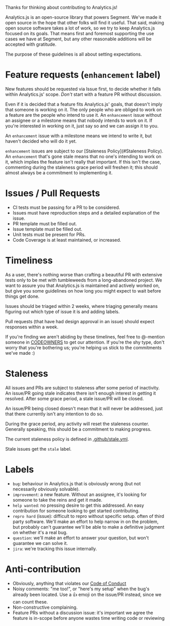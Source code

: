 Thanks for thinking about contributing to Analytics.js!

Analytics.js is an open-source library that powers Segment. We've made it open source in the hope that other folks will find it useful. That said, making open source software takes a lot of work, so we try to keep Analytics.js focused on its goals. That means first and foremost supporting the use cases we have at Segment, but any other reasonable additions will be accepted with gratitude.

The purpose of these guidelines is all about setting expectations.

# Feature requests (`enhancement` label)

New features should be requested via Issue first, to decide whether it falls within Analytics.js' scope. _Don't_ start with a feature PR without discussion.

Even if it is decided that a feature fits Analytics.js' goals, that doesn't imply that someone is working on it. The only people who are obliged to work on a feature are the people who intend to use it. An `enhancement` issue without an assignee or a milestone means that nobody intends to work on it. If you're interested in working on it, just say so and we can assign it to you.

An `enhancement` issue with a milestone means we intend to write it, but haven't decided who will do it yet.

`enhancement` issues are subject to our [Staleness Policy](#Staleness Policy). An `enhancement` that's gone stale means that no one's intending to work on it, which implies the feature isn't really that important. If this isn't the case, commenting during the staleness grace period will freshen it; this should almost always be a commitment to implementing it.

# Issues / Pull Requests

- CI tests must be passing for a PR to be considered.
- Issues must have reproduction steps and a detailed explanation of the issue.
- PR template must be filled out.
- Issue template must be filled out.
- Unit tests must be present for PRs.
- Code Coverage is at least maintained, or increased.

# Timeliness

As a user, there's nothing worse than crafting a beautiful PR with extensive tests only to be met with tumbleweeds from a long-abandoned project. We want to assure you that Analytics.js is maintained and actively worked on, but give you some guidelines on how long you might expect to wait before things get done.

Issues should be triaged within 2 weeks, where triaging generally means figuring out which type of issue it is and adding labels.

Pull requests (that have had design approval in an issue) should expect responses within a week.

If you're finding we aren't abiding by these timelines, feel free to @-mention someone in [CODEOWNERS](.github/CODEOWNERS) to get our attention. If you're the shy type, don't worry that you're bothering us; you're helping us stick to the commitments we've made :)

# Staleness

All issues and PRs are subject to staleness after some period of inactivity. An issue/PR going stale indicates there isn't enough interest in getting it resolved. After some grace period, a stale issue/PR will be closed.

An issue/PR being closed doesn't mean that it will never be addressed, just that there currently isn't any intention to do so.

During the grace period, any activity will reset the staleness counter. Generally speaking, this should be a commitment to making progress.

The current staleness policy is defined in [.github/stale.yml](.github/stale.yml).

Stale issues get the `stale` label.

# Labels

- `bug`: behaviour in Analytics.js that is obviously wrong (but not necessarily obviously solvable).
- `improvement`: a new feature. Without an assignee, it's looking for someone to take the reins and get it made.
- `help wanted`: no pressing desire to get this addressed. An easy contribution for someone looking to get started contributing.
- `repro hard` (issue): difficult to repro without specific setup. often of third party software. We'll make an effort to help narrow in on the problem, but probably can't guarantee we'll be able to make a definitive judgment on whether it's a real bug.
- `question`: we'll make an effort to answer your question, but won't guarantee we can solve it.
- `jira`: we're tracking this issue internally.

# Anti-contribution

- Obviously, anything that violates our [Code of Conduct](CODE_OF_CONDUCT.md)
- Noisy comments: "me too!", or "here's my setup" when the bug's already been located. Use a :thumbsup: emoji on the issue/PR instead, since we can count these.
- Non-constructive complaining.
- Feature PRs without a discussion issue: it's important we agree the feature is in-scope before anyone wastes time writing code or reviewing
